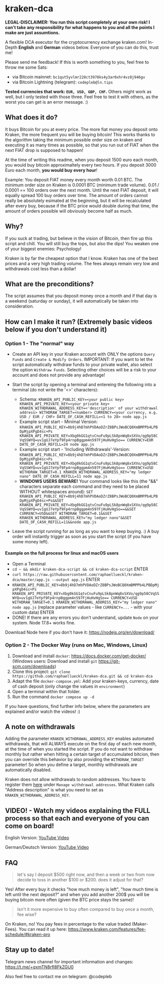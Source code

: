 # kraken-dca

**LEGAL-DISCLAIMER: You run this script completely at your own risk! I can't take any responsibility for what happens to you and all the points I make are just assumtions.**

A flexible DCA executor for the cryptocurrency exchange kraken.com!
In-Depth **English** and **German** videos below. Everyone of you can do this, trust me!

Please send me feedback! If this is worth something to you, feel free to throw me some Sats:

- via Bitcoin mainnet: `bc1qut5yvlmr228ct3978ks4y3ar0xhr4vz8j946gv`
- via Bitcoin Lightning (telegram): `codepleb@ln.tips`

**Tested currencies that work: `EUR, USD, GBP, CHF`.** Others might work as well, but I only tested with those three. Feel free to test it with others, as the worst you can get is an error message. :)

## What does it do?

It buys Bitcoin for you at every price. The more fiat money you deposit onto Kraken, the more frequent you will be buying bitcoin! This works thanks to the algorithm taking the minimum possible order size on kraken and executing it as many times as possible, so that you run out of FIAT when the next FIAT drop is supposed to happen!

At the time of writing this readme, when you deposit 1500 euro each month, you would buy bitcoin approximaltely every two hours. If you deposit 3000 Euro each month, **you would buy every hour**!

Example: You deposit FIAT money every month worth 0.01 BTC. The minimum order size on Kraken is 0.0001 BTC (minimum trade volume). 0.01 / 0.0001 == 100 orders over the next month. Until the next FIAT deposit, it will equally spread 100 buy orders over time. The amount of orders cannot really be absolutely esimated at the beginning, but it will be recalculated after every buy, because if the BTC price would double during that time, the amount of orders possible will obviously become half as much.

## Why?

If you suck at trading, but believe in the vision of Bitcoin, then fire up this script and chill. You will still buy the tops, but also the dips! You weaken one of your biggest enemies: Psychology!

Kraken is by far the cheapest option that I know. Kraken has one of the best prices and a very high trading volume. The fees always remain very low and withdrawals cost less than a dollar!

## What are the preconditions?

The script assumes that you deposit money once a month and if that day is a weekend (saturday or sunday), it will automatically be taken into consideration.

## How can I make it run? (Extremely basic videos below if you don't understand it)

### Option 1 - The "normal" way

- Create an API key in your Kraken account with ONLY the options `Query Funds` and `Create & Modify Orders`. IMPORTANT: If you want to let the script automatically withdraw funds to your private wallet, also select the option `Withdraw Funds`. Selecting other choices will be a risk to your account and does not provide any advantage!
- Start the script by opening a terminal and entereing the following into a terminal (do not write the '<>' characters):

  - Schema: `KRAKEN_API_PUBLIC_KEY=<your public key> KRAKEN_API_PRIVATE_KEY=<your private key> KRAKEN_WITHDRAWAL_ADDRESS_KEY=<'description' of your withdrawal address> WITHDRAW_TARGET=<number> CURRENCY=<your currency, e.g. USD / EUR / CHF> DATE_OF_CASH_REFILL=<1 to 28> node app.js`
  - Example script start - Minimal Version: `KRAKEN_API_PUBLIC_KEY=8b9j4hD7mhPVDAoDZrZ8BPsJWoBCQ0XmBMPPb4LPBDpMjpXPgD4sc+Ps KRAKEN_API_PRIVATE_KEY=Xbg0kGG1qtvCnuFu9pLSk8pnWq8xSXVo/qg9p58CVqSSWYQ=uv1gUJ7eYpf9Fp4rnpBggpm4n597FjHuHvHgSo== CURRENCY=EUR DATE_OF_CASH_REFILL=24 node app.js`
  - Example script start - 'Including Withdrawals'-Version: `KRAKEN_API_PUBLIC_KEY=8b9j4hD7mhPVDAoDZrZ8BPsJWoBCQ0XmBMPPb4LPBDpMjpXPgD4sc+Ps KRAKEN_API_PRIVATE_KEY=Xbg0kGG1qtvCnuFu9pLSk8pnWq8xSXVo/qg9p58CVqSSWYQ=uv1gUJ7eYpf9Fp4rnpBggpm4n597FjHuHvHgSo== CURRENCY=USD WITHDRAW_TARGET=0.1 KRAKEN_WITHDRAWAL_ADDRESS_KEY="my ledger nano" DATE_OF_CASH_REFILL=11 node app.js`
  - **WINDOWS USERS BEWARE!** Your command looks like this (the "&&" characters separate each command and they need to be placed WITHOUT whitespaces around): `SET KRAKEN_API_PUBLIC_KEY=8b9j4hD7mhPVDAoDZrZ8BPsJWoBCQ0XmBMPPb4LPBDpMjpXPgD4sc+Ps&&SET KRAKEN_API_PRIVATE_KEY=Xbg0kGG1qtvCnuFu9pLSk8pnWq8xSXVo/qg9p58CVqSSWYQ=uv1gUJ7eYpf9Fp4rnpBggpm4n597FjHuHvHgSo==&&SET CURRENCY=USD&&SET WITHDRAW_TARGET=0.1&&SET KRAKEN_WITHDRAWAL_ADDRESS_KEY="my ledger nano"&&SET DATE_OF_CASH_REFILL=11&&node app.js`

- Leave the script running for as long as you want to keep buying. :) A buy order will instantly trigger as soon as you start the script (if you have some money left).

#### Example on the full process for linux and macOS users

- Open a Terminal
- `cd ~ && mkdir kraken-dca-script && cd kraken-dca-script` ENTER
- `curl https://raw.githubusercontent.com/raphaellueckl/kraken-dca/master/app.js --output app.js` ENTER
- `KRAKEN_API_PUBLIC_KEY=8b9j4hD7mhPVDAoDZrZ8BPsJWoBCQ0XmBMPPb4LPBDpMjpXPgD4sc+Ps KRAKEN_API_PRIVATE_KEY=Xbg0kGG1qtvCnuFu9pLSk8pnWq8xSXVo/qg9p58CVqSSWYQ=uv1gUJ7eYpf9Fp4rnpBggpm4n597FjHuHvHgSo== CURRENCY=USD WITHDRAW_TARGET=0.1 KRAKEN_WITHDRAWAL_ADDRESS_KEY="my ledger nano" node app.js` (replace parameter values - like `CURRENCY=...` - with your custom data) ENTER
- DONE! If there are any errors you don't understand, update `Node` on your system. Node 17.8+ works fine.

Download Node here if you don't have it: https://nodejs.org/en/download/

### Option 2 - The Docker Way (runs on Mac, Windows, Linux)

1. Download and install `docker`: https://docs.docker.com/get-docker/ (Windows users: Download and install `git` https://git-scm.com/downloads)
1. Clone this project: `git clone https://github.com/raphaellueckl/kraken-dca.git && cd kraken-dca`
1. Adapt the file `docker-compose.yml`: Add your kraken-keys, currency, date of cash deposit (only change the values in `environment`)
1. Open a terminal within that folder.
1. Run the command `docker compose up -d`

If you have questions, find further info below, where the parameters are explained and/or watch the videos! :)

## A note on withdrawals

Adding the parameter `KRAKEN_WITHDRAWAL_ADDRESS_KEY` enables automated withdrawals, that will ALWAYS execute on the first day of each new month, at the time of when you started the script. If you do not want to withdraw monthly but rather when hitting a certain target of accumulated bitcion, then you can override this behavior by also providing the `WITHDRAW_TARGET` parameter! So when you define a target, monthly withdrawals are automatically disabled.

Kraken does not allow withdrawals to random addresses. You have to register them [here](https://www.kraken.com/u/funding/withdraw?asset=BTC&method=0) under `Manage withdrawal addresses`. What Kraken calls "Address description" is what you need to set as `KRAKEN_WITHDRAWAL_ADDRESS_KEY`.

## VIDEO! - Watch my videos explaining the FULL process so that each and everyone of you can come on board!

English Version: [YouTube Video](https://youtu.be/1uhF3MkOyXU)

German/Deutsch Version: [YouTube Video](https://youtu.be/m8KpXjiyEbQ)

## FAQ

> let's say I deposit $500 right now, and then a week or two from now decide to toss in another $100 or $200. does it adjust for that?

Yes! After every buy it checks "how much money is left", "how much time is left until the next deposit?" and when you add another 200$ you will be buying bitcoin more often (given the BTC price stays the same)!

> Isn't it more expensive to buy often compared to buy once a month, fee wise?

On Kraken, no! You pay fees in percentage to the value traded (Maker-Fees). You can read it up here: https://www.kraken.com/features/fee-schedule/#kraken-pro

## Stay up to date!

Telegram news channel for important information and changes: https://t.me/+qxmTN8rfI8FkZGU0

Also feel free to contact me on telegram: @codepleb
